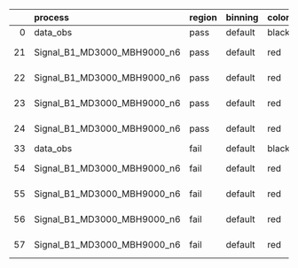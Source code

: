 |    | process                     | region   | binning   | color   | process_type   |   scale | variation   | source_filename                                                      | source_histname    | alias                       | title     |   combine_idx |     lnN |   shapes | syst_type   | direction   | variation_alias   |
|---:|:----------------------------|:---------|:----------|:--------|:---------------|--------:|:------------|:---------------------------------------------------------------------|:-------------------|:----------------------------|:----------|--------------:|--------:|---------:|:------------|:------------|:------------------|
|  0 | data_obs                    | pass     | default   | black   | DATA           |       1 | nominal     | ./histograms_for_2DAlphabet_v18//BH_Data.root                        | hpass              | Data                        | Data      |           nan | nan     |      nan | nan         | nan         | nan               |
| 21 | Signal_B1_MD3000_MBH9000_n6 | pass     | default   | red     | SIGNAL         |       1 | lumi        | ./histograms_for_2DAlphabet_v18//BH_Signal_B1_MD3000_MBH9000_n6.root | hpass              | Signal_B1_MD3000_MBH9000_n6 | BH signal |           nan |   1.016 |      nan | lnN         | nan         | nan               |
| 22 | Signal_B1_MD3000_MBH9000_n6 | pass     | default   | red     | SIGNAL         |       1 | SVM         | ./histograms_for_2DAlphabet_v18//BH_Signal_B1_MD3000_MBH9000_n6.root | hpass_SVMsyst_up   | Signal_B1_MD3000_MBH9000_n6 | BH signal |           nan | nan     |        1 | shapes      | Up          | SVMsyst           |
| 23 | Signal_B1_MD3000_MBH9000_n6 | pass     | default   | red     | SIGNAL         |       1 | SVM         | ./histograms_for_2DAlphabet_v18//BH_Signal_B1_MD3000_MBH9000_n6.root | hpass_SVMsyst_down | Signal_B1_MD3000_MBH9000_n6 | BH signal |           nan | nan     |        1 | shapes      | Down        | SVMsyst           |
| 24 | Signal_B1_MD3000_MBH9000_n6 | pass     | default   | red     | SIGNAL         |       1 | nominal     | ./histograms_for_2DAlphabet_v18//BH_Signal_B1_MD3000_MBH9000_n6.root | hpass              | Signal_B1_MD3000_MBH9000_n6 | BH signal |           nan | nan     |      nan | nan         | nan         | nan               |
| 33 | data_obs                    | fail     | default   | black   | DATA           |       1 | nominal     | ./histograms_for_2DAlphabet_v18//BH_Data.root                        | hfail              | Data                        | Data      |           nan | nan     |      nan | nan         | nan         | nan               |
| 54 | Signal_B1_MD3000_MBH9000_n6 | fail     | default   | red     | SIGNAL         |       1 | lumi        | ./histograms_for_2DAlphabet_v18//BH_Signal_B1_MD3000_MBH9000_n6.root | hfail              | Signal_B1_MD3000_MBH9000_n6 | BH signal |           nan |   1.016 |      nan | lnN         | nan         | nan               |
| 55 | Signal_B1_MD3000_MBH9000_n6 | fail     | default   | red     | SIGNAL         |       1 | SVM         | ./histograms_for_2DAlphabet_v18//BH_Signal_B1_MD3000_MBH9000_n6.root | hfail_SVMsyst_up   | Signal_B1_MD3000_MBH9000_n6 | BH signal |           nan | nan     |        1 | shapes      | Up          | SVMsyst           |
| 56 | Signal_B1_MD3000_MBH9000_n6 | fail     | default   | red     | SIGNAL         |       1 | SVM         | ./histograms_for_2DAlphabet_v18//BH_Signal_B1_MD3000_MBH9000_n6.root | hfail_SVMsyst_down | Signal_B1_MD3000_MBH9000_n6 | BH signal |           nan | nan     |        1 | shapes      | Down        | SVMsyst           |
| 57 | Signal_B1_MD3000_MBH9000_n6 | fail     | default   | red     | SIGNAL         |       1 | nominal     | ./histograms_for_2DAlphabet_v18//BH_Signal_B1_MD3000_MBH9000_n6.root | hfail              | Signal_B1_MD3000_MBH9000_n6 | BH signal |           nan | nan     |      nan | nan         | nan         | nan               |